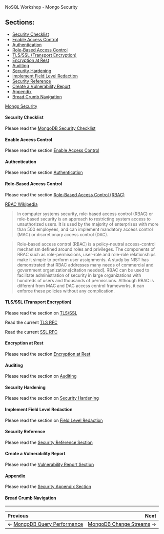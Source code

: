NoSQL Workshop - Mongo Security

## Sections:

* [Security Checklist](#security-checklist)
* [Enable Access Control](#enable-auth)
* [Authentication](#authentication)
* [Role-Based Access Control](#role-based-access-control)
* [TLS/SSL (Transport Encryption)](#tls/ssl-(transport-encryption))
* [Encryption at Rest](#encryption-at-rest)
* [Auditing](#auditing)
* [Security Hardening](#security-hardening)
* [Implement Field Level Redaction](#implement-field-level-redaction)
* [Security Reference](#security-reference)
* [Create a Vulnerability Report](#create-a-vulnerability-report)
* [Appendix](#appendix)
* [Bread Crumb Navigation](#bread-crumb-navigation)

[Mongo Security](https://docs.mongodb.com/manual/security/)

#### Security Checklist

Please read the [MongoDB Security Checklist](https://docs.mongodb.com/manual/administration/security-checklist/)

#### Enable Access Control

Please read the section [Enable Access Control](https://docs.mongodb.com/manual/tutorial/enable-authentication/)

#### Authentication

Please read the section [Authentication](https://docs.mongodb.com/manual/core/authentication/)

#### Role-Based Access Control

Please read the section [Role-Based Access Control (RBAC)](https://docs.mongodb.com/manual/core/authorization/)

[RBAC Wikipedia](https://en.wikipedia.org/wiki/Role-based_access_control)

> In computer systems security, role-based access control (RBAC) or role-based security is an approach to restricting system access to unauthorized users. It is used by the majority of enterprises with more than 500 employees, and can implement mandatory access control (MAC) or discretionary access control (DAC).

> Role-based access control (RBAC) is a policy-neutral access-control mechanism defined around roles and privileges. The components of RBAC such as role-permissions, user-role and role-role relationships make it simple to perform user assignments. A study by NIST has demonstrated that RBAC addresses many needs of commercial and government organizations[citation needed]. RBAC can be used to facilitate administration of security in large organizations with hundreds of users and thousands of permissions. Although RBAC is different from MAC and DAC access control frameworks, it can enforce these policies without any complication.

#### TLS/SSL (Transport Encryption)

Please read the section on [TLS/SSL](https://docs.mongodb.com/manual/core/security-transport-encryption/)

Read the current [TLS RFC](https://tools.ietf.org/html/rfc8446)

Read the current [SSL RFC](https://tools.ietf.org/html/rfc6101)

#### Encryption at Rest

Please read the section [Encryption at Rest](https://docs.mongodb.com/manual/core/security-encryption-at-rest/)

#### Auditing

Please read the section on [Auditing](https://docs.mongodb.com/manual/core/auditing/)

#### Security Hardening

Please read the section on [Security Hardening](https://docs.mongodb.com/manual/core/security-hardening/)

#### Implement Field Level Redaction

Please read the section on [Field Level Redaction](https://docs.mongodb.com/manual/tutorial/implement-field-level-redaction/)

#### Security Reference

Please read the [Security Reference Section](https://docs.mongodb.com/manual/reference/security/)

#### Create a Vulnerability Report

Please read the [Vulnerability Report Section](https://docs.mongodb.com/manual/tutorial/create-a-vulnerability-report/)

#### Appendix

Please read the [Security Appendix Section](https://docs.mongodb.com/manual/appendix/security/)

#### Bread Crumb Navigation
_________________________

Previous | Next
:------- | ---:
← [MongoDB Query Performance](./mongodb-query-performance.md) | [MongoDB Change Streams](./mongodb_change_streams.md) →
